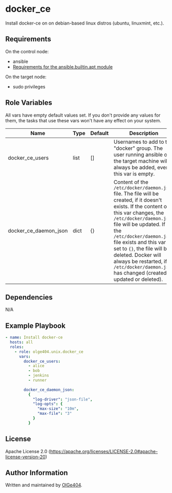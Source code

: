 docker_ce
=========

Install docker-ce on on debian-based linux distros (ubuntu, linuxmint, etc.).

Requirements
------------

On the control node:

* ansible
* [Requirements for the ansible.builtin.apt module](https://docs.ansible.com/ansible/latest/collections/ansible/builtin/apt_module.html#requirements)

On the target node:

* sudo privileges

Role Variables
--------------

All vars have empty default values set. If you don't provide any values for them, the tasks that use these vars won't have any effect on your system.

| Name                  | Type | Default | Description                                                                                |
| --------------------- | ---- | ------- | ------------------------------------------------------------------------------------------ |
| docker_ce_users        | list | []      | Usernames to add to the "docker" group. The user running ansible on the target machine will always be added, even if this var is empty. |
| docker_ce_daemon_json | dict | {}      | Content of the `/etc/docker/daemon.json` file. The file will be created, if it doesn't exists. If the content of this var changes, the `/etc/docker/daemon.json` file will be updated. If the `/etc/docker/daemon.json` file exists and this var is set to `{}`, the file will be deleted. Docker will always be restarted, if `/etc/docker/daemon.json` has changed (created, updated or deleted). |

Dependencies
------------

N/A

Example Playbook
----------------

```yaml
- name: Install docker-ce
  hosts: all
  roles:
    - role: olge404.unix.docker_ce
      vars:
        docker_ce_users:
          - alice
          - bob
          - jenkins
          - runner
        
        docker_ce_daemon_json:
          {
            "log-driver": "json-file",
            "log-opts": {
              "max-size": "10m",
              "max-file": "3"
            }
          }
```

License
-------

Apache License 2.0 (https://apache.org/licenses/LICENSE-2.0#apache-license-version-20)

Author Information
------------------

Written and maintained by [OlGe404](https://github.com/OlGe404).
